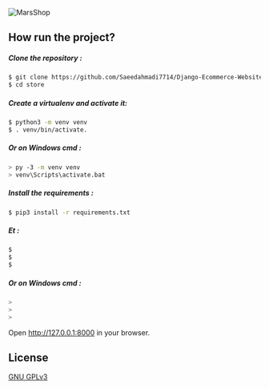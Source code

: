 ![MarsShop](https://user-images.githubusercontent.com/71176889/136710419-08e4ded8-f0e7-4023-8af6-e8a81e9ce206.gif)





## How run the project?
##### Clone the repository :
```bash
$ git clone https://github.com/Saeedahmadi7714/Django-Ecommerce-Website.git
$ cd store
```
##### Create a virtualenv and activate it:
 ```bash
$ python3 -m venv venv
$ . venv/bin/activate.
```
##### Or on Windows cmd : 
 ```bash
> py -3 -m venv venv
> venv\Scripts\activate.bat
```
##### Install the requirements :
```bash
$ pip3 install -r requirements.txt
```
#####  Et :
```bash
$ 
$ 
$ 
```
##### Or on Windows cmd : 
```bash
> 
> 
> 
```
Open http://127.0.0.1:8000 in your browser. 
## License
[GNU GPLv3](https://https://choosealicense.com/licenses/gpl-3.0/)






